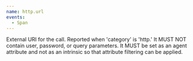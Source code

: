 ```yaml
---
name: http.url
events:
  - Span
---
```


External URI for the call. Reported when 'category' is 'http.' It MUST NOT contain user, password, or query parameters. It MUST be set as an agent attribute and not as an intrinsic so that attribute filtering can be applied.